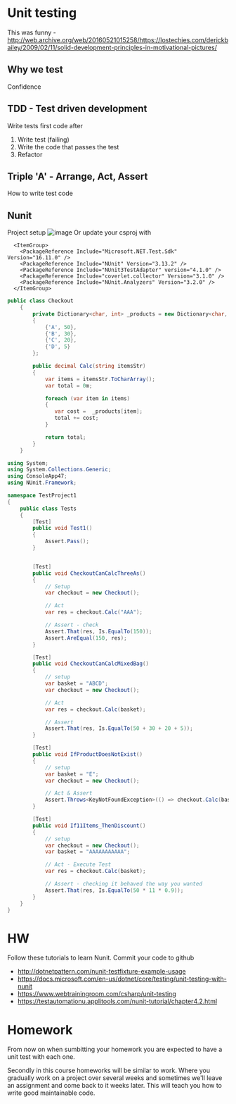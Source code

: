 # Unit testing
This was funny - http://web.archive.org/web/20160521015258/https://lostechies.com/derickbailey/2009/02/11/solid-development-principles-in-motivational-pictures/

## Why we test
Confidence


## TDD - Test driven development
Write tests first code after

1. Write test (failing)
2. Write the code that passes the test
3. Refactor


## Triple 'A' - Arrange, Act, Assert
How to write test code

## Nunit
Project setup
![image](https://user-images.githubusercontent.com/63453969/182658297-e364890f-de66-4439-8199-c5a4660462aa.png)
Or update your csproj with
```
  <ItemGroup>
    <PackageReference Include="Microsoft.NET.Test.Sdk" Version="16.11.0" />
    <PackageReference Include="NUnit" Version="3.13.2" />
    <PackageReference Include="NUnit3TestAdapter" version="4.1.0" />
    <PackageReference Include="coverlet.collector" Version="3.1.0" />
    <PackageReference Include="NUnit.Analyzers" Version="3.2.0" />
  </ItemGroup>
```

```Checkout.cs
public class Checkout
    {
        private Dictionary<char, int> _products = new Dictionary<char, int>
        {
            {'A', 50},
            {'B', 30},
            {'C', 20},
            {'D', 5}
        };

        public decimal Calc(string itemsStr)
        {
            var items = itemsStr.ToCharArray();
            var total = 0m;

            foreach (var item in items)
            {
               var cost =  _products[item];
               total += cost;
            }

            return total;
        }
    }
```


```Test.cs
using System;
using System.Collections.Generic;
using ConsoleApp47;
using NUnit.Framework;

namespace TestProject1
{
    public class Tests
    {
        [Test]
        public void Test1()
        {
            Assert.Pass();
        }


        [Test]
        public void CheckoutCanCalcThreeAs()
        {
            // Setup
            var checkout = new Checkout();

            // Act
            var res = checkout.Calc("AAA");

            // Assert - check
            Assert.That(res, Is.EqualTo(150));
            Assert.AreEqual(150, res);
        }

        [Test]
        public void CheckoutCanCalcMixedBag()
        {
            // setup
            var basket = "ABCD";
            var checkout = new Checkout();

            // Act
            var res = checkout.Calc(basket);

            // Assert
            Assert.That(res, Is.EqualTo(50 + 30 + 20 + 5));
        }

        [Test]
        public void IfProductDoesNotExist()
        {
            // setup
            var basket = "E";
            var checkout = new Checkout();

            // Act & Assert
            Assert.Throws<KeyNotFoundException>(() => checkout.Calc(basket));
        }

        [Test]
        public void If11Items_ThenDiscount()
        {
            // setup
            var checkout = new Checkout();
            var basket = "AAAAAAAAAAA";

            // Act - Execute Test
            var res = checkout.Calc(basket);

            // Assert - checking it behaved the way you wanted
            Assert.That(res, Is.EqualTo(50 * 11 * 0.9));
        }
    }
}
```

# HW
Follow these tutorials to learn Nunit. Commit your code to github

- http://dotnetpattern.com/nunit-testfixture-example-usage
- https://docs.microsoft.com/en-us/dotnet/core/testing/unit-testing-with-nunit
- https://www.webtrainingroom.com/csharp/unit-testing
- https://testautomationu.applitools.com/nunit-tutorial/chapter4.2.html


# Homework
From now on when sumbitting your homework you are expected to have a unit test with each one.

Secondly in this course homeworks will be similar to work. Where you gradually work on a project over several weeks and sometimes we'll leave an assignment and come back to it weeks later. This will teach you how to write good maintainable code.
